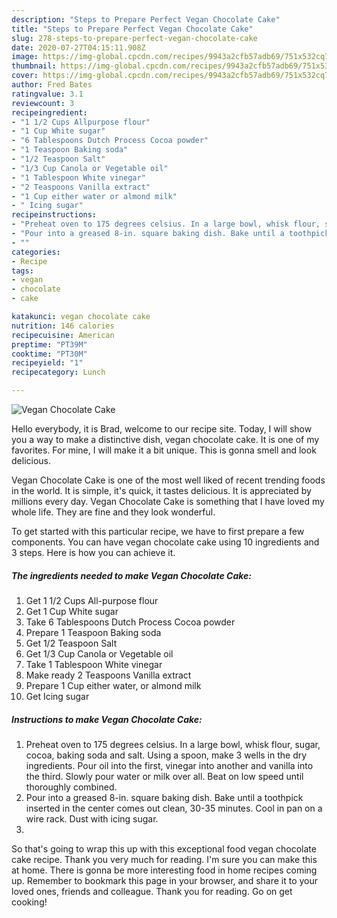 ```yaml
---
description: "Steps to Prepare Perfect Vegan Chocolate Cake"
title: "Steps to Prepare Perfect Vegan Chocolate Cake"
slug: 278-steps-to-prepare-perfect-vegan-chocolate-cake
date: 2020-07-27T04:15:11.908Z
image: https://img-global.cpcdn.com/recipes/9943a2cfb57adb69/751x532cq70/vegan-chocolate-cake-recipe-main-photo.jpg
thumbnail: https://img-global.cpcdn.com/recipes/9943a2cfb57adb69/751x532cq70/vegan-chocolate-cake-recipe-main-photo.jpg
cover: https://img-global.cpcdn.com/recipes/9943a2cfb57adb69/751x532cq70/vegan-chocolate-cake-recipe-main-photo.jpg
author: Fred Bates
ratingvalue: 3.1
reviewcount: 3
recipeingredient:
- "1 1/2 Cups Allpurpose flour"
- "1 Cup White sugar"
- "6 Tablespoons Dutch Process Cocoa powder"
- "1 Teaspoon Baking soda"
- "1/2 Teaspoon Salt"
- "1/3 Cup Canola or Vegetable oil"
- "1 Tablespoon White vinegar"
- "2 Teaspoons Vanilla extract"
- "1 Cup either water or almond milk"
- " Icing sugar"
recipeinstructions:
- "Preheat oven to 175 degrees celsius. In a large bowl, whisk flour, sugar, cocoa, baking soda and salt. Using a spoon, make 3 wells in the dry ingredients. Pour oil into the first, vinegar into another and vanilla into the third. Slowly pour water or milk over all. Beat on low speed until thoroughly combined."
- "Pour into a greased 8-in. square baking dish. Bake until a toothpick inserted in the center comes out clean, 30-35 minutes. Cool in pan on a wire rack. Dust with icing sugar."
- ""
categories:
- Recipe
tags:
- vegan
- chocolate
- cake

katakunci: vegan chocolate cake 
nutrition: 146 calories
recipecuisine: American
preptime: "PT39M"
cooktime: "PT30M"
recipeyield: "1"
recipecategory: Lunch

---
```



![Vegan Chocolate Cake](https://img-global.cpcdn.com/recipes/9943a2cfb57adb69/751x532cq70/vegan-chocolate-cake-recipe-main-photo.jpg)

Hello everybody, it is Brad, welcome to our recipe site. Today, I will show you a way to make a distinctive dish, vegan chocolate cake. It is one of my favorites. For mine, I will make it a bit unique. This is gonna smell and look delicious.



Vegan Chocolate Cake is one of the most well liked of recent trending foods in the world. It is simple, it's quick, it tastes delicious. It is appreciated by millions every day. Vegan Chocolate Cake is something that I have loved my whole life. They are fine and they look wonderful.


To get started with this particular recipe, we have to first prepare a few components. You can have vegan chocolate cake using 10 ingredients and 3 steps. Here is how you can achieve it.

<!--inarticleads1-->

##### The ingredients needed to make Vegan Chocolate Cake:

1. Get 1 1/2 Cups All-purpose flour
1. Get 1 Cup White sugar
1. Take 6 Tablespoons Dutch Process Cocoa powder
1. Prepare 1 Teaspoon Baking soda
1. Get 1/2 Teaspoon Salt
1. Get 1/3 Cup Canola or Vegetable oil
1. Take 1 Tablespoon White vinegar
1. Make ready 2 Teaspoons Vanilla extract
1. Prepare 1 Cup either water, or almond milk
1. Get  Icing sugar




<!--inarticleads2-->

##### Instructions to make Vegan Chocolate Cake:

1. Preheat oven to 175 degrees celsius. In a large bowl, whisk flour, sugar, cocoa, baking soda and salt. Using a spoon, make 3 wells in the dry ingredients. Pour oil into the first, vinegar into another and vanilla into the third. Slowly pour water or milk over all. Beat on low speed until thoroughly combined.
1. Pour into a greased 8-in. square baking dish. Bake until a toothpick inserted in the center comes out clean, 30-35 minutes. Cool in pan on a wire rack. Dust with icing sugar.
1. 




So that's going to wrap this up with this exceptional food vegan chocolate cake recipe. Thank you very much for reading. I'm sure you can make this at home. There is gonna be more interesting food in home recipes coming up. Remember to bookmark this page in your browser, and share it to your loved ones, friends and colleague. Thank you for reading. Go on get cooking!
